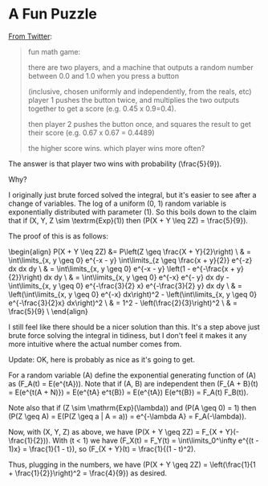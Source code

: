 # A Fun Puzzle

[From Twitter](https://twitter.com/Ghast_NEOH/status/1157366361200451585):

> fun math game:
> 
> there are two players, and a machine that outputs a random number between 0.0 and 1.0 when you press a button 
> 
> (inclusive, chosen uniformly and independently, from the reals, etc)
> player 1 pushes the button twice, and multiplies the two outputs together to get a score (e.g. 0.45 x 0.9=0.4).
> 
> then player 2 pushes the button once, and squares the result to get their score (e.g. 0.67 x 0.67 = 0.4489)
> 
> the higher score wins. which player wins more often?

The answer is that player two wins with probability \(\frac{5}{9}\).

Why?

I originally just brute forced solved the integral, but it's easier to see after a change of variables.
The log of a uniform \(0, 1\) random variable is exponentially distributed with parameter \(1\).
So this boils down to the claim that if \(X, Y, Z \sim \textrm{Exp}(1)\) then \(P(X + Y \leq 2Z) = \frac{5}{9}\).

The proof of this is as follows:

\begin{align}
P(X + Y \leq 2Z) &= P\left(Z \geq \frac{X + Y}{2}\right) \\
& = \int\limits_{x, y \geq 0} e^{-x - y} \int\limits_{z \geq \frac{x + y}{2}} e^{-z} dx dx dy \\
& = \int\limits_{x, y \geq 0} e^{-x - y} \left(1 - e^{-\frac{x + y}{2}}\right) dx dy \\
& = \int\limits_{x, y \geq 0} e^{-x} e^{- y} dx dy  - \int\limits_{x, y \geq 0} e^{-\frac{3}{2} x}  e^{-\frac{3}{2} y} dx dy  \\
& = \left(\int\limits_{x, y \geq 0} e^{-x} dx\right)^2  -  \left(\int\limits_{x, y \geq 0} e^{-\frac{3}{2}x} dx\right)^2 \\
& = 1^2 - \left(\frac{2}{3}\right)^2 \\
& = \frac{5}{9} \\
\end{align}

I still feel like there should be a nicer solution than this. It's a step above just brute force solving the integral in tidiness, but I don't feel it makes it any more intuitive where the actual number comes from.

Update: OK, here is probably as nice as it's going to get.

For a random variable \(A\) define the exponential generating function of \(A\) as \(F_A(t) = E(e^{tA})\).
Note that if \(A, B\) are independent then \(F_{A + B}(t) = E(e^{t(A + N)}) = E(e^{tA} e^t{B}) =  E(e^{tA}) E(e^t{B})  = F_A(t) F_B(t)\).

Note also that if \(Z \sim \mathrm{Exp}(\lambda)\)  and \(P(A \geq 0) = 1\) then \(P(Z \geq A) = E(P(Z \geq a | A = a)) = e^{-\lambda A} = F_A(-\lambda)\).


Now, with \(X, Y, Z\) as above, we have \(P(X + Y \geq 2Z) = F_{X + Y}(-\frac{1}{2})\).
With \(t < 1\) we have \(F_X(t) = F_Y(t) = \int\limits_0^\infty e^{(t - 1)x} = \frac{1}{1 - t}\),
so \(F_{X + Y}(t) = \frac{1}{(1 - t)^2\).

Thus, plugging in the numbers, we have \(P(X + Y \geq 2Z) = \left(\frac{1}{1 + \frac{1}{2}}\right)^2 = \frac{4}{9}\) as desired.


